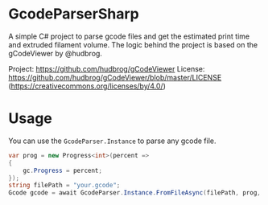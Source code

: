 # GcodeParserSharp
A simple C# project to parse gcode files and get the estimated print time and extruded filament volume.
The logic behind the project is based on the gCodeViewer by @hudbrog.

Project: https://github.com/hudbrog/gCodeViewer
License: https://github.com/hudbrog/gCodeViewer/blob/master/LICENSE (https://creativecommons.org/licenses/by/4.0/)

# Usage
You can use the `GcodeParser.Instance` to parse any gcode file.
```csharp
var prog = new Progress<int>(percent =>
{
    gc.Progress = percent;
});
string filePath = "your.gcode";
Gcode gcode = await GcodeParser.Instance.FromFileAsync(filePath, prog, cts.Token, true);
```
